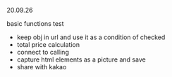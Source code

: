 20.09.26

basic functions test

- keep obj in url and use it as a condition of checked
- total price calculation
- connect to calling
- capture html elements as a picture and save
- share with kakao
